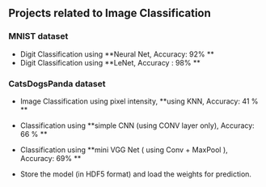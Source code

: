 ## Projects related to Image Classification

### MNIST dataset
  * Digit Classification using **Neural Net, Accuracy: 92% **
  * Digit Classification using **LeNet, Accuracy : 98% **

### CatsDogsPanda dataset
   * Image Classification using pixel intensity, **using KNN, Accuracy: 41 % **
   * Classification using **simple CNN (using CONV layer only), Accuracy: 66 % **
   * Classification using **mini VGG Net ( using Conv + MaxPool ), Accuracy: 69% **
   
   * Store the model (in HDF5 format) and load the weights for prediction.
